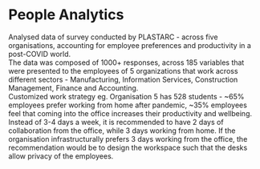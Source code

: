 # People Analytics

Analysed data of survey conducted by PLASTARC - across five organisations, accounting for employee preferences and productivity in a post-COVID world.
<br>
The data was composed of 1000+ responses, across 185 variables that were presented to the employees of 5 organizations that work across different sectors - Manufacturing, Information Services, Construction Management, Finance and Accounting. <br>
Customized work strategy eg. Organisation 5 has 528 students - ~65% employees prefer working from home after pandemic, ~35% employees feel that coming into the office increases their productivity and wellbeing. Instead of 3-4 days a week, it is recommended to have 2 days of collaboration from the office, while 3 days working from home. If the organisation infrastructurally prefers 3 days working from the office, the recommendation would be to design the workspace such that the desks allow privacy of the employees. 
<br>
